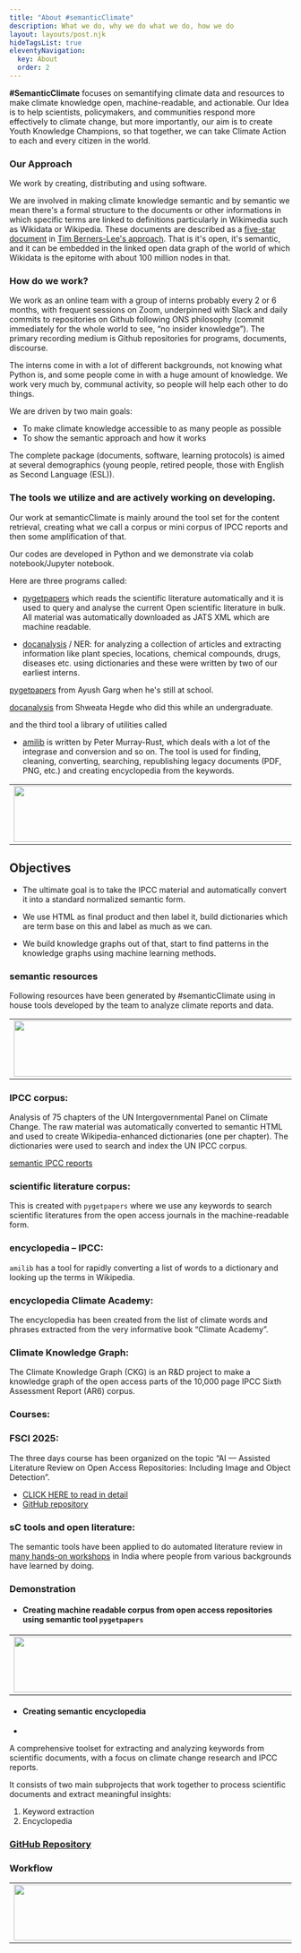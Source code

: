 ```yaml
---
title: "About #semanticClimate"
description: What we do, why we do what we do, how we do
layout: layouts/post.njk
hideTagsList: true
eleventyNavigation:
  key: About
  order: 2
---
```


**#SemanticClimate** focuses on semantifying climate data and resources to make climate knowledge open, machine-readable, and actionable. Our Idea is to help scientists, policymakers, and communities respond more effectively to climate change, but more importantly, our aim is to create Youth Knowledge Champions, so that together, we can take Climate Action to each and every citizen in the world.

### Our Approach

We work by creating, distributing and using software.

We are involved in making climate knowledge semantic and by semantic we mean there's a 
formal structure to the documents or other informations in which specific terms are linked to definitions particularly in Wikimedia such as Wikidata or Wikipedia. These documents are described as a [five-star document](https://en.wikipedia.org/wiki/Linked_data) in [Tim Berners-Lee's approach](https://en.wikipedia.org/wiki/Tim_Berners-Lee). That is it's open, it's semantic, and it can be embedded in the linked open data graph of the world of which Wikidata is the epitome with about 100 million nodes in that. 

### How do we work?

We work as an online team with a group of interns probably every 2 or 6 months, with frequent sessions on Zoom, underpinned with Slack and daily commits to repositories on Github following ONS philosophy (commit immediately for the whole world to see, “no insider knowledge”). The primary recording medium is Github repositories for programs, documents, discourse.

The interns come in with a lot of different backgrounds, not knowing what Python is, and some people come in with a huge amount of knowledge. We work very much by, communal activity, so people will help each other to do things.

We are driven by two main goals:

- To make climate knowledge accessible to as many people as possible
- To show the semantic approach and how it works
  
The complete package (documents, software, learning protocols) is aimed at several demographics (young people, retired people, those with English as Second Language (ESL)). 


### The tools we utilize and are actively working on developing.

Our work at semanticClimate is mainly around the tool set for the content retrieval, creating what we call a corpus or mini corpus of IPCC reports and then some amplification of that. 

Our codes are developed in Python and we demonstrate via colab notebook/Jupyter notebook.

Here are three programs called: 
- [pygetpapers](https://github.com/petermr/pygetpapers) which reads the scientific literature automatically and it is used to query and analyse the current Open scientific literature in bulk. All material was automatically downloaded as JATS XML which are machine readable.  
  
- [docanalysis](https://github.com/petermr/docanalysis) / NER: for analyzing a collection of articles and extracting information like plant species, locations, chemical compounds, drugs, diseases etc. using dictionaries and these were written by two of our earliest interns. 
  
[pygetpapers](https://github.com/petermr/pygetpapers) from Ayush Garg when he's still at school. 

[docanalysis](https://github.com/petermr/docanalysis) from Shweata Hegde who did this while an undergraduate. 

and the third tool a library of utilities called 

- [amilib](https://github.com/petermr/amilib) is written by Peter Murray-Rust, which deals with a lot of the integrase and conversion and so on. The tool is used for finding, cleaning, converting, searching, republishing legacy documents (PDF, PNG, etc.) and creating encyclopedia from the keywords.

<table>
  <tr>
    <td>
      <img src='{{ "/static/img/events_all/semantic_graph.png" | url }}' width="500" height="100">
    </td>
  </tr>
</table>

## Objectives

- The ultimate goal is to take the IPCC material and automatically convert it into a standard normalized semantic form. 

- We use HTML as final product and then label it, build dictionaries which are term base on this and label as much as we can. 

- We build knowledge graphs out of that, start to find patterns in the knowledge graphs using machine learning methods. 

### semantic resources

Following resources have been generated by #semanticClimate using in house tools developed by the team to analyze climate reports and data.

<table>
  <tr>
    <td>
      <img src='{{ "/static/img/events_all/semantic_graph1.png" | url }}' width="500" height="100">
    </td>
  </tr>
</table>

### IPCC corpus: 

Analysis of 75 chapters of the UN Intergovernmental Panel on Climate Change. The raw material was automatically converted to semantic HTML and used to create Wikipedia-enhanced dictionaries (one per chapter). The dictionaries were used to search and index the UN IPCC corpus.

[semantic IPCC reports](https://github.com/petermr/amilib/tree/main/test/resources/ipcc/cleaned_content)

### scientific literature corpus: 

This is created with `pygetpapers` where we use any keywords to search scientific literatures from the open access journals in the machine-readable form.

### encyclopedia – IPCC:

`amilib` has a tool for rapidly converting a list of words to a dictionary and looking up the terms in Wikipedia.

### encyclopedia Climate Academy: 

The encyclopedia has been created from the list of climate words and phrases extracted from the very informative book “Climate Academy”.

### Climate Knowledge Graph: 

The Climate Knowledge Graph (CKG) is an R&D project to make a knowledge graph of the open access parts of the 10,000 page IPCC Sixth Assessment Report (AR6) corpus.

### Courses:

### FSCI 2025: 

The three days course has been organized on the topic “AI — Assisted Literature Review on Open Access Repositories: Including Image and Object Detection”. 
- [CLICK HERE to read in detail](https://semanticclimate.github.io/p/en/events/FSCI2025/)
- [GitHub repository](https://github.com/semanticClimate/assisted-literature-review)

### sC tools and open literature: 

The semantic tools have been applied to do automated literature review in [many hands-on workshops](https://semanticclimate.github.io/p/en/events/) in India where people from various backgrounds have learned by doing. 

### Demonstration

- #### Creating machine readable corpus from open access repositories using semantic tool `pygetpapers`

<table>
  <tr>
    <td>
      <img src='{{ "/static/img/events_all/corpus_workflow.png" | url }}' width="500" height="100">
    </td>
  </tr>
</table>

- #### Creating semantic encyclopedia 
- 
A comprehensive toolset for extracting and analyzing keywords from scientific documents, with a focus on climate change research and IPCC reports.

It consists of two main subprojects that work together to process scientific documents and extract meaningful insights:

1. Keyword extraction
2. Encyclopedia

### [GitHub Repository](https://github.com/semanticClimate/encyclopedia)

### Workflow 

<table>
  <tr>
    <td>
      <img src='{{ "/static/img/events_all/dict_sC.png" | url }}' width="500" height="100">
    </td>
  </tr>
</table>

